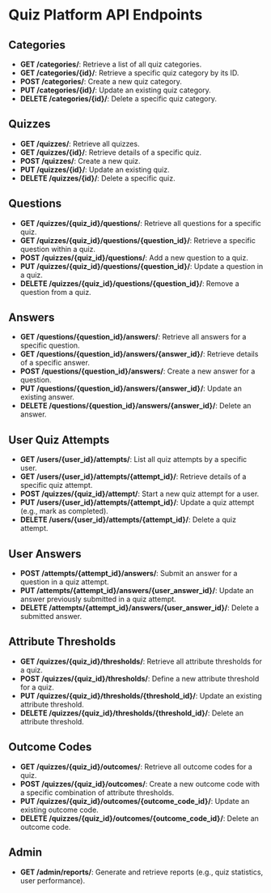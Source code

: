 # Quiz Platform API Endpoints

## Categories
- **GET /categories/**: Retrieve a list of all quiz categories.
- **GET /categories/{id}/**: Retrieve a specific quiz category by its ID.
- **POST /categories/**: Create a new quiz category.
- **PUT /categories/{id}/**: Update an existing quiz category.
- **DELETE /categories/{id}/**: Delete a specific quiz category.

## Quizzes
- **GET /quizzes/**: Retrieve all quizzes.
- **GET /quizzes/{id}/**: Retrieve details of a specific quiz.
- **POST /quizzes/**: Create a new quiz.
- **PUT /quizzes/{id}/**: Update an existing quiz.
- **DELETE /quizzes/{id}/**: Delete a specific quiz.

## Questions
- **GET /quizzes/{quiz_id}/questions/**: Retrieve all questions for a specific quiz.
- **GET /quizzes/{quiz_id}/questions/{question_id}/**: Retrieve a specific question within a quiz.
- **POST /quizzes/{quiz_id}/questions/**: Add a new question to a quiz.
- **PUT /quizzes/{quiz_id}/questions/{question_id}/**: Update a question in a quiz.
- **DELETE /quizzes/{quiz_id}/questions/{question_id}/**: Remove a question from a quiz.

## Answers
- **GET /questions/{question_id}/answers/**: Retrieve all answers for a specific question.
- **GET /questions/{question_id}/answers/{answer_id}/**: Retrieve details of a specific answer.
- **POST /questions/{question_id}/answers/**: Create a new answer for a question.
- **PUT /questions/{question_id}/answers/{answer_id}/**: Update an existing answer.
- **DELETE /questions/{question_id}/answers/{answer_id}/**: Delete an answer.

## User Quiz Attempts
- **GET /users/{user_id}/attempts/**: List all quiz attempts by a specific user.
- **GET /users/{user_id}/attempts/{attempt_id}/**: Retrieve details of a specific quiz attempt.
- **POST /quizzes/{quiz_id}/attempt/**: Start a new quiz attempt for a user.
- **PUT /users/{user_id}/attempts/{attempt_id}/**: Update a quiz attempt (e.g., mark as completed).
- **DELETE /users/{user_id}/attempts/{attempt_id}/**: Delete a quiz attempt.

## User Answers
- **POST /attempts/{attempt_id}/answers/**: Submit an answer for a question in a quiz attempt.
- **PUT /attempts/{attempt_id}/answers/{user_answer_id}/**: Update an answer previously submitted in a quiz attempt.
- **DELETE /attempts/{attempt_id}/answers/{user_answer_id}/**: Delete a submitted answer.

## Attribute Thresholds
- **GET /quizzes/{quiz_id}/thresholds/**: Retrieve all attribute thresholds for a quiz.
- **POST /quizzes/{quiz_id}/thresholds/**: Define a new attribute threshold for a quiz.
- **PUT /quizzes/{quiz_id}/thresholds/{threshold_id}/**: Update an existing attribute threshold.
- **DELETE /quizzes/{quiz_id}/thresholds/{threshold_id}/**: Delete an attribute threshold.

## Outcome Codes
- **GET /quizzes/{quiz_id}/outcomes/**: Retrieve all outcome codes for a quiz.
- **POST /quizzes/{quiz_id}/outcomes/**: Create a new outcome code with a specific combination of attribute thresholds.
- **PUT /quizzes/{quiz_id}/outcomes/{outcome_code_id}/**: Update an existing outcome code.
- **DELETE /quizzes/{quiz_id}/outcomes/{outcome_code_id}/**: Delete an outcome code.

## Admin
- **GET /admin/reports/**: Generate and retrieve reports (e.g., quiz statistics, user performance).
